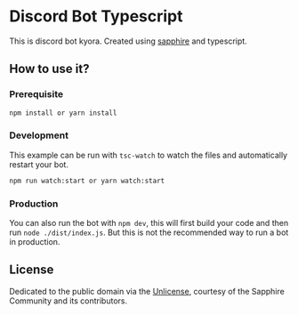 # Discord Bot Typescript

This is discord bot kyora. 
Created using [sapphire] and typescript.

## How to use it?

### Prerequisite

```sh
npm install or yarn install
```

### Development

This example can be run with `tsc-watch` to watch the files and automatically restart your bot.

```sh
npm run watch:start or yarn watch:start
```

### Production

You can also run the bot with `npm dev`, this will first build your code and then run `node ./dist/index.js`. But this is not the recommended way to run a bot in production.

## License

Dedicated to the public domain via the [Unlicense], courtesy of the Sapphire Community and its contributors.

[sapphire]: https://github.com/sapphiredev/framework
[unlicense]: https://github.com/sapphiredev/examples/blob/main/LICENSE.md
